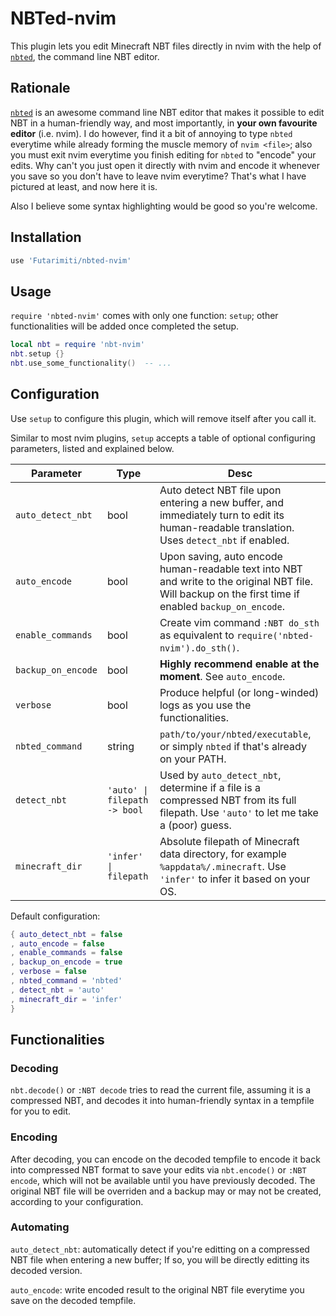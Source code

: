# NBTed-nvim

This plugin lets you edit Minecraft NBT files directly in nvim
with the help of [`nbted`][nbted], the command line NBT editor.

## Rationale

[`nbted`][nbted] is an awesome command line NBT editor
that makes it possible to edit NBT in a human-friendly way,
and most importantly, in **your own favourite editor** (i.e. nvim).
I do however, find it a bit of annoying to type `nbted` everytime
while already forming the muscle memory of `nvim <file>`;
also you must exit nvim everytime you finish editing
for `nbted` to "encode" your edits.
Why can't you just open it directly with nvim
and encode it whenever you save so you don't have to
leave nvim everytime?
That's what I have pictured at least, and now here it is.

Also I believe some syntax highlighting would be good
so you're welcome.

## Installation

```lua
use 'Futarimiti/nbted-nvim'
```

## Usage

`require 'nbted-nvim'` comes with only one function: `setup`;
other functionalities will be added once completed the setup.

```lua
local nbt = require 'nbt-nvim'
nbt.setup {}
nbt.use_some_functionality()  -- ...
```

## Configuration

Use `setup` to configure this plugin,
which will remove itself after you call it.

Similar to most nvim plugins,
`setup` accepts a table of optional configuring parameters,
listed and explained below.

| Parameter          | Type                         | Desc                                                                                                                                                   |
|--------------------|------------------------------|--------------------------------------------------------------------------------------------------------------------------------------------------------|
| `auto_detect_nbt`  | bool                         | Auto detect NBT file upon entering a new buffer, and immediately turn to edit its human-readable translation. Uses `detect_nbt` if enabled.            |
| `auto_encode`      | bool                         | Upon saving, auto encode human-readable text into NBT and write to the original NBT file. Will backup on the first time if enabled `backup_on_encode`. |
| `enable_commands`  | bool                         | Create vim command `:NBT do_sth` as equivalent to `require('nbted-nvim').do_sth()`.                                                                    |
| `backup_on_encode` | bool                         | **Highly recommend enable at the moment**. See `auto_encode`.                                                                                          |
| `verbose`          | bool                         | Produce helpful (or long-winded) logs as you use the functionalities.                                                                                  |
| `nbted_command`    | string                       | `path/to/your/nbted/executable`, or simply `nbted` if that's already on your PATH.                                                                     |
| `detect_nbt`       | `'auto' \| filepath -> bool` | Used by `auto_detect_nbt`, determine if a file is a compressed NBT from its full filepath. Use `'auto'` to let me take a (poor) guess.                 |
| `minecraft_dir`    | `'infer' \| filepath`        | Absolute filepath of Minecraft data directory, for example `%appdata%/.minecraft`. Use `'infer'` to infer it based on your OS.                         |

Default configuration:

```lua
{ auto_detect_nbt = false
, auto_encode = false
, enable_commands = false
, backup_on_encode = true
, verbose = false
, nbted_command = 'nbted'
, detect_nbt = 'auto'
, minecraft_dir = 'infer'
}
```

## Functionalities

### Decoding

`nbt.decode()` or `:NBT decode` tries to read the current file, 
assuming it is a compressed NBT,
and decodes it into human-friendly syntax in a tempfile for you to edit.

### Encoding

After decoding, you can encode on the decoded tempfile
to encode it back into compressed NBT format to save your edits
via `nbt.encode()` or `:NBT encode`,
which will not be available until you have previously decoded.
The original NBT file will be overriden and a backup may or 
may not be created, according to your configuration.

### Automating

`auto_detect_nbt`: automatically detect if you're editting on
a compressed NBT file when entering a new buffer;
If so, you will be directly editting its decoded version.

`auto_encode`: write encoded result to the original NBT file
everytime you save on the decoded tempfile.

[nbted]: https://github.com/C4K3/nbted
